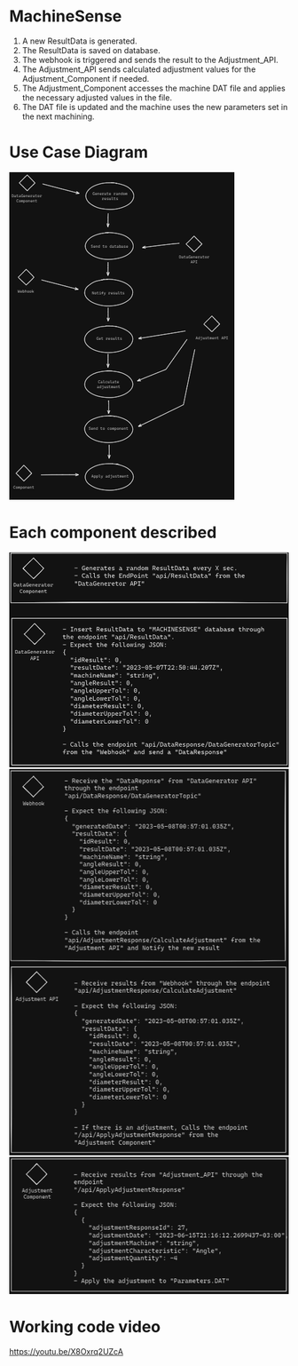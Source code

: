# MachineSense

1. A new ResultData is generated.
2. The ResultData is saved on database.
3. The webhook is triggered and sends the result to the Adjustment_API.
5. The Adjustment_API sends calculated adjustment values for the Adjustment_Component if needed.
6. The Adjustment_Component accesses the machine DAT file and applies the necessary adjusted values in the file.
7. The DAT file is updated and the machine uses the new parameters set in the next machining.

# Use Case Diagram
![Use-Case Diagram](Imagens/USE-CASE.png)

# Each component described
![Functionalities](Imagens/DataGenerator-DataGeneratorAPI.png)
![Functionalities](Imagens/Webhook-adjustmentApi.png)
![Functionalities](Imagens/adjustment-component.png)

# Working code video
https://youtu.be/X8Oxrq2UZcA
